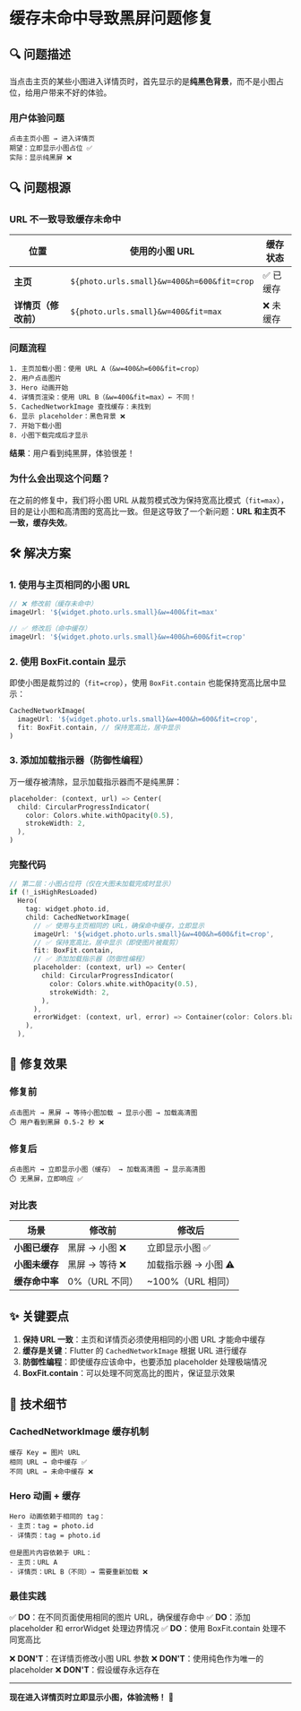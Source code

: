 # 缓存未命中导致黑屏问题修复

## 🔍 问题描述

当点击主页的某些小图进入详情页时，首先显示的是**纯黑色背景**，而不是小图占位，给用户带来不好的体验。

### 用户体验问题

```
点击主页小图 → 进入详情页
期望：立即显示小图占位 ✅
实际：显示纯黑屏 ❌
```

## 🔍 问题根源

### URL 不一致导致缓存未命中

| 位置 | 使用的小图 URL | 缓存状态 |
|------|---------------|---------|
| **主页** | `${photo.urls.small}&w=400&h=600&fit=crop` | ✅ 已缓存 |
| **详情页（修改前）** | `${photo.urls.small}&w=400&fit=max` | ❌ 未缓存 |

### 问题流程

```
1. 主页加载小图：使用 URL A（&w=400&h=600&fit=crop）
2. 用户点击图片
3. Hero 动画开始
4. 详情页渲染：使用 URL B（&w=400&fit=max）← 不同！
5. CachedNetworkImage 查找缓存：未找到
6. 显示 placeholder：黑色背景 ❌
7. 开始下载小图
8. 小图下载完成后才显示
```

**结果**：用户看到纯黑屏，体验很差！

### 为什么会出现这个问题？

在之前的修复中，我们将小图 URL 从裁剪模式改为保持宽高比模式（`fit=max`），目的是让小图和高清图的宽高比一致。但是这导致了一个新问题：**URL 和主页不一致，缓存失效**。

## 🛠️ 解决方案

### 1. 使用与主页相同的小图 URL

```dart
// ❌ 修改前（缓存未命中）
imageUrl: '${widget.photo.urls.small}&w=400&fit=max'

// ✅ 修改后（命中缓存）
imageUrl: '${widget.photo.urls.small}&w=400&h=600&fit=crop'
```

### 2. 使用 BoxFit.contain 显示

即使小图是裁剪过的（`fit=crop`），使用 `BoxFit.contain` 也能保持宽高比居中显示：

```dart
CachedNetworkImage(
  imageUrl: '${widget.photo.urls.small}&w=400&h=600&fit=crop',
  fit: BoxFit.contain, // 保持宽高比，居中显示
)
```

### 3. 添加加载指示器（防御性编程）

万一缓存被清除，显示加载指示器而不是纯黑屏：

```dart
placeholder: (context, url) => Center(
  child: CircularProgressIndicator(
    color: Colors.white.withOpacity(0.5),
    strokeWidth: 2,
  ),
)
```

### 完整代码

```dart
// 第二层：小图占位符（仅在大图未加载完成时显示）
if (!_isHighResLoaded)
  Hero(
    tag: widget.photo.id,
    child: CachedNetworkImage(
      // ✅ 使用与主页相同的 URL，确保命中缓存，立即显示
      imageUrl: '${widget.photo.urls.small}&w=400&h=600&fit=crop',
      // ✅ 保持宽高比，居中显示（即使图片被裁剪）
      fit: BoxFit.contain,
      // ✅ 添加加载指示器（防御性编程）
      placeholder: (context, url) => Center(
        child: CircularProgressIndicator(
          color: Colors.white.withOpacity(0.5),
          strokeWidth: 2,
        ),
      ),
      errorWidget: (context, url, error) => Container(color: Colors.black),
    ),
  ),
```

## 🎯 修复效果

### 修复前

```
点击图片 → 黑屏 → 等待小图加载 → 显示小图 → 加载高清图
⏱️ 用户看到黑屏 0.5-2 秒 ❌
```

### 修复后

```
点击图片 → 立即显示小图（缓存） → 加载高清图 → 显示高清图
⏱️ 无黑屏，立即响应 ✅
```

### 对比表

| 场景 | 修改前 | 修改后 |
|------|--------|--------|
| **小图已缓存** | 黑屏 → 小图 ❌ | 立即显示小图 ✅ |
| **小图未缓存** | 黑屏 → 等待 ❌ | 加载指示器 → 小图 ⚠️ |
| **缓存命中率** | 0%（URL 不同） | ~100%（URL 相同） |

## ✨ 关键要点

1. **保持 URL 一致**：主页和详情页必须使用相同的小图 URL 才能命中缓存
2. **缓存是关键**：Flutter 的 `CachedNetworkImage` 根据 URL 进行缓存
3. **防御性编程**：即使缓存应该命中，也要添加 placeholder 处理极端情况
4. **BoxFit.contain**：可以处理不同宽高比的图片，保证显示效果

## 📝 技术细节

### CachedNetworkImage 缓存机制

```
缓存 Key = 图片 URL
相同 URL → 命中缓存 ✅
不同 URL → 未命中缓存 ❌
```

### Hero 动画 + 缓存

```
Hero 动画依赖于相同的 tag：
- 主页：tag = photo.id
- 详情页：tag = photo.id

但是图片内容依赖于 URL：
- 主页：URL A
- 详情页：URL B（不同）→ 需要重新加载 ❌
```

### 最佳实践

✅ **DO**：在不同页面使用相同的图片 URL，确保缓存命中
✅ **DO**：添加 placeholder 和 errorWidget 处理边界情况
✅ **DO**：使用 BoxFit.contain 处理不同宽高比

❌ **DON'T**：在详情页修改小图 URL 参数
❌ **DON'T**：使用纯色作为唯一的 placeholder
❌ **DON'T**：假设缓存永远存在

---

**现在进入详情页时立即显示小图，体验流畅！** 🎊

